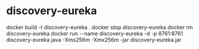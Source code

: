 # discovery-eureka
docker build -t discovery-eureka .
docker stop discovery-eureka
docker rm discovery-eureka
docker run --name discovery-eureka -d -p 8761:8761 discovery-eureka java -Xms256m -Xmx256m -jar discovery-eureka.jar
